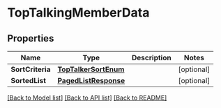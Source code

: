 # TopTalkingMemberData

## Properties

Name | Type | Description | Notes
------------ | ------------- | ------------- | -------------
**SortCriteria** | [**TopTalkerSortEnum**](TopTalkerSortEnum.md) |  | [optional] 
**SortedList** | [**PagedListResponse**](PagedListResponse.md) |  | [optional] 

[[Back to Model list]](../README.md#documentation-for-models) [[Back to API list]](../README.md#documentation-for-api-endpoints) [[Back to README]](../README.md)


